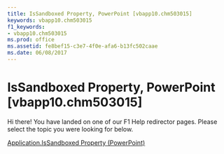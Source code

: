 ```yaml
---
title: IsSandboxed Property, PowerPoint [vbapp10.chm503015]
keywords: vbapp10.chm503015
f1_keywords:
- vbapp10.chm503015
ms.prod: office
ms.assetid: fe8bef15-c3e7-4f0e-afa6-b13fc502caae
ms.date: 06/08/2017
---
```



# IsSandboxed Property, PowerPoint [vbapp10.chm503015]

Hi there! You have landed on one of our F1 Help redirector pages. Please select the topic you were looking for below.

[Application.IsSandboxed Property (PowerPoint)](http://msdn.microsoft.com/library/c17eed5c-8612-5cd8-3ef6-a745d54d2a10%28Office.15%29.aspx)

